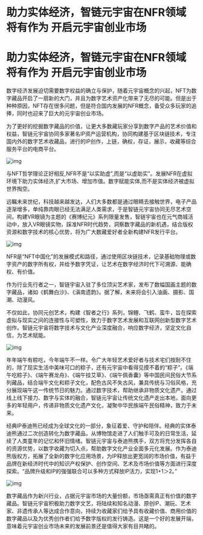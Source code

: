 # 助力实体经济，智链元宇宙在NFR领域将有作为 开启元宇宙创业市场


# 助力实体经济，智链元宇宙在NFR领域将有作为 开启元宇宙创业市场

数字经济发展迫切需要数字权益的确立与保护，随着元宇宙概念的兴起，NFT为数字藏品开启了一扇新的大门，并且为数字艺术资产化带来了无尽的可能。但是出于种种原因，NFT存在很多问题，但是符合国内发展的NFR概念，备受众多玩家的追捧，同时也迎来了巨大的元宇宙创业市场。

为了更好的挖掘数字藏品的价值，让更大多数藏玩家分享到数字产品的艺术价值和权益，智链元宇宙协同多家著名IP资产运营机构，协同构建基于区块链技术，专注国内外的数字艺术收藏品，进行的IP创作，上链，确权，存证，展示，收藏等综合服务平台的电商平台。

![img](https://p6.itc.cn/q_70/images01/20220629/0425c8816989431d88238cc03ef07569.png)

与NFT哲学理论正好相反,NFR不是“以实助虚”,而是“以虚助实”。发展NFR在虚拟环境下助力实体经济,扩大市场、增加市值。数字赋能实体,而不是实体经济被虚拟世界掏空。

远瞩未来世纪，科技越来越发达，人们大多数都是通过眼睛去接触世界，电子产品逐渐增多，单纯靠肉眼已经无法满足人类需求，于是智链元宇宙协同无尽艺术空间，构建VR眼镜为主题的《赛博纪元》系列限量发售，智链宇宙也在元气商城活动中，放入VR眼镜实物，踩准NFR时代趋势，洞察数字藏品的新机遇，结合版权资源和数字技术的核心优势，将为广大数藏爱好者全新构建NFR发行平台。

![img](https://p1.itc.cn/q_70/images01/20220629/671f5699b4c341e09cad445a2f4ce66a.png)

NFR是“NFT中国化”的发展模式和路径，通过使用区块链技术，记录基础物理或数字资产的数字所有权，并给予数字凭证，让艺术在数字经济时代下可溯源、能确权、有价值。

作为行业先行者之一，智链宇宙入驻了多位顶尖艺术家，发布了数幅国画主题的数字藏品，诸如《鹤舞白沙》、《滇南遗韵》。据了解，未来将会引入油画、摄影、国潮、动漫风。

不仅如此，协同元创艺术，构建《智者之行》系列，锦鲤、飞鹤、蛮牛，旨在探索虚拟与现实之间的连接性与可塑性，致力于数字艺术发展和互联网创新型数字艺术创作。智链元宇宙将数字技术与文化产业深度融合，响应数字经济，坚定文化自信，为艺术赋能。

![img](https://p6.itc.cn/q_70/images01/20220629/1b908a73ac2f4277932e3c240552dffe.png)

年年端午有粽吃，今年端午不一样。令广大年轻艺术爱好者与技术宅们按耐不住的，除了现实生活中美味可口的粽子，还有元宇宙中看得见摸不着的“粽子”。《端午吃粽子》、《端午赛龙舟》、《端午挂艾草》、《端午佩香囊》等中国民间民俗大节系列藏品，结合端午文化和粽子文化，配色古风不失古风，兼具传统与习俗风格，充分展现端午这一传统节日的魅力。通过数字技术，帮助继承非物质文化遗产。通过线上线下接力、数字与实体的融合，智链元宇宙让传统文化遗产走出本地，面向更多的年轻用户，传递非物质文化遗产文化，凝聚中华民族端午民俗精神，致力于未来。

经典IP泰迪熊已经成为全球文化的一部分，象征着爱、守护和陪伴。经典的实体泰迪熊通过二次创造转化为数字藏品，从博物馆走进了人们触手可及的日常生活，延续了人类童年的记忆和怀旧情绪。智链元宇宙与泰迪熊携手，双方将充分发挥各自的资源优势，以数字收藏为切入点，帮助数字文化产业全面多元化发展。作为泰迪熊版权方，拓展了全新的数字化应用场景，为IP释放出更宽阔的市场价值，有益于品牌在新经济时代中的知识产权保护、创作空间、艺术及市场价值等方面进行深度探索。“品牌升级和IP的强强联合可以多种方式释放IP活力，实现1+1＞2。”

![img](https://p2.itc.cn/q_70/images01/20220629/82e99d7506654e33902d8a0d76a00b1d.png)

数字藏品作为新兴行业，占据元宇宙市场的大量份额，市场亟需真正有价值的数字藏品。智链元宇宙积极助力数字文艺，将陆续和知名动漫、原创IP、潮玩、艺术家、非遗传承人等达成合作意向，持续为收藏家们给予具有收藏价值、商用价值的数字藏品以及为优秀创作者们给予数字版权的发行铸造。这是一个好的发展开端，意味着元宇宙创业市场未来的发展前景还是值得大家有目共睹的。


